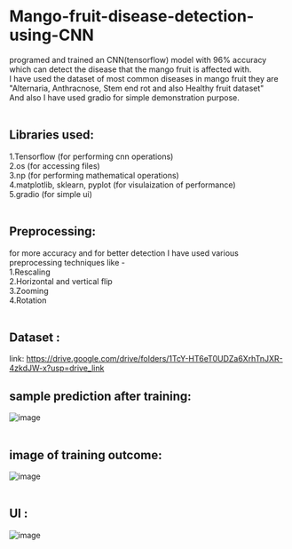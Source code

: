 # Mango-fruit-disease-detection-using-CNN
programed and trained an CNN(tensorflow) model with 96% accuracy  which can detect the disease that the mango fruit is affected with. <br />
I have used the dataset of most common diseases in mango fruit they are "Alternaria, Anthracnose, Stem end rot and also Healthy fruit dataset" <br />
And also I have used gradio for simple demonstration purpose. <br />
<br />
## Libraries used:<br />
1.Tensorflow (for performing cnn operations)<br />
2.os (for accessing files)<br />
3.np (for performing mathematical operations)<br />
4.matplotlib, sklearn, pyplot (for visulaization of performance)<br />
5.gradio (for simple ui)<br />
<br />

## Preprocessing: <br />
for more accuracy and for better detection I have used various preprocessing techniques like - <br />
1.Rescaling<br />
2.Horizontal and vertical flip <br />
3.Zooming<br />
4.Rotation <br />
<br />
## Dataset :<br />
link: https://drive.google.com/drive/folders/1TcY-HT6eT0UDZa6XrhTnJXR-4zkdJW-x?usp=drive_link

## sample prediction after training:<br />
![image](https://github.com/antonynishioj/Mango-fruit-disease-detection-using-CNN/assets/157102286/7d1f034a-da9c-4afc-814a-e75a15fc884d) <br />
<br />
## image of training outcome:<br />
![image](https://github.com/antonynishioj/Mango-fruit-disease-detection-using-CNN/assets/157102286/45746130-fa98-4bca-ad21-4fb6c3ee533c) <br />
<br />
## UI :<br />
![image](https://github.com/antonynishioj/Mango-fruit-disease-detection-using-CNN/assets/157102286/d0bb77bf-29ca-4334-afae-40333a890180)
